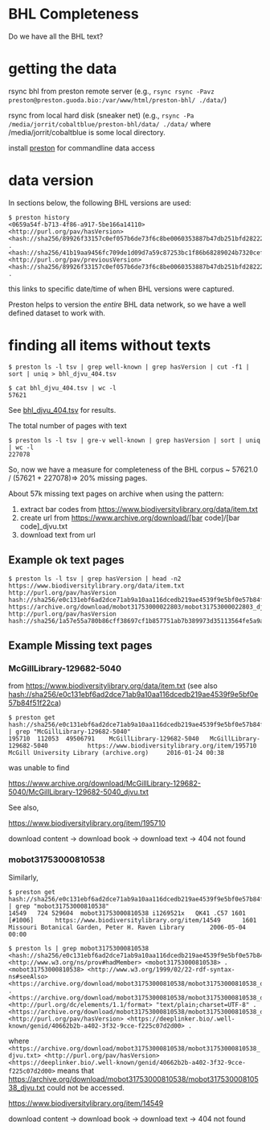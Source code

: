 # BHL Completeness

Do we have all the BHL text?

# getting the data

rsync bhl from preston remote server (e.g., ```rsync rsync -Pavz preston@preston.guoda.bio:/var/www/html/preston-bhl/ ./data/```)

rsync from local hard disk (sneaker net) (e.g., ```rsync -Pa /media/jorrit/cobaltblue/preston-bhl/data/ ./data/``` where /media/jorrit/cobaltblue is some local directory. 

install [preston](https://github.com/bio-guoda/preston#install) for commandline data access

# data version 
In sections below, the following BHL versions are used:

```shell
$ preston history 
<0659a54f-b713-4f86-a917-5be166a14110> <http://purl.org/pav/hasVersion> <hash://sha256/89926f33157c0ef057b6de73f6c8be0060353887b47db251bfd28222f2fd801a> .
<hash://sha256/41b19aa9456fc709de1d09d7a59c87253bc1f86b68289024b7320cef78b3e3a4> <http://purl.org/pav/previousVersion> <hash://sha256/89926f33157c0ef057b6de73f6c8be0060353887b47db251bfd28222f2fd801a> .
```
this links to specific date/time of when BHL versions were captured. 

Preston helps to version the *entire* BHL data network, so we have a well defined dataset to work with.


# finding all items without texts
```shell
$ preston ls -l tsv | grep well-known | grep hasVersion | cut -f1 | sort | uniq > bhl_djvu_404.tsv

$ cat bhl_djvu_404.tsv | wc -l 
57621
```

See [bhl_djvu_404.tsv](./bhl_djvu_404.tsv) for results.

The total number of pages with text

```
$ preston ls -l tsv | gre-v well-known | grep hasVersion | sort | uniq | wc -l
227078
```

So, now we have a measure for completeness of the BHL corpus ~ 57621.0 / (57621 + 227078)=> 20% missing pages.



About 57k missing text pages on archive when using the pattern:

1. extract bar codes from https://www.biodiversitylibrary.org/data/item.txt
2. create url from https://www.archive.org/download/[bar code]/[bar code]_djvu.txt
3. download text from url

## Example ok text pages

```shell
$ preston ls -l tsv | grep hasVersion | head -n2 
https://www.biodiversitylibrary.org/data/item.txt	http://purl.org/pav/hasVersion	hash://sha256/e0c131ebf6ad2dce71ab9a10aa116dcedb219ae4539f9e5bf0e57b84f51f22ca
https://archive.org/download/mobot31753000022803/mobot31753000022803_djvu.txt	http://purl.org/pav/hasVersion	hash://sha256/1a57e55a780b86cff38697cf1b857751ab7b389973d35113564fe5a9a58d6a99
```

## Example Missing text pages 

### McGillLibrary-129682-5040
from 
https://www.biodiversitylibrary.org/data/item.txt (see also  [hash://sha256/e0c131ebf6ad2dce71ab9a10aa116dcedb219ae4539f9e5bf0e57b84f51f22ca](https://deeplinker.bio/e0c131ebf6ad2dce71ab9a10aa116dcedb219ae4539f9e5bf0e57b84f51f22ca))

```shell
$ preston get hash://sha256/e0c131ebf6ad2dce71ab9a10aa116dcedb219ae4539f9e5bf0e57b84f51f22ca | grep "McGillLibrary-129682-5040"
195710	112053	49506791	McGillLibrary-129682-5040	McGillLibrary-129682-5040			https://www.biodiversitylibrary.org/item/195710 McGill University Library (archive.org)		2016-01-24 00:38
```

was unable to find 

https://www.archive.org/download/McGillLibrary-129682-5040/McGillLibrary-129682-5040_djvu.txt

See also,

https://www.biodiversitylibrary.org/item/195710 

download content -> download book -> download text -> 404 not found

### mobot31753000810538

Similarly,

```
$ preston get hash://sha256/e0c131ebf6ad2dce71ab9a10aa116dcedb219ae4539f9e5bf0e57b84f51f22ca | grep "mobot31753000810538"
14549	724	529604	mobot31753000810538	i1269521x	QK41 .C57 1601 [#1006]		https://www.biodiversitylibrary.org/item/14549 		1601	Missouri Botanical Garden, Peter H. Raven Library		2006-05-04 00:00

$ preston ls | grep mobot31753000810538
<hash://sha256/e0c131ebf6ad2dce71ab9a10aa116dcedb219ae4539f9e5bf0e57b84f51f22ca> <http://www.w3.org/ns/prov#hadMember> <mobot31753000810538> .
<mobot31753000810538> <http://www.w3.org/1999/02/22-rdf-syntax-ns#seeAlso> <https://archive.org/download/mobot31753000810538/mobot31753000810538_djvu.txt> .
<https://archive.org/download/mobot31753000810538/mobot31753000810538_djvu.txt> <http://purl.org/dc/elements/1.1/format> "text/plain;charset=UTF-8" .
<https://archive.org/download/mobot31753000810538/mobot31753000810538_djvu.txt> <http://purl.org/pav/hasVersion> <https://deeplinker.bio/.well-known/genid/40662b2b-a402-3f32-9cce-f225c07d2d00> .
```

where ```<https://archive.org/download/mobot31753000810538/mobot31753000810538_djvu.txt> <http://purl.org/pav/hasVersion> <https://deeplinker.bio/.well-known/genid/40662b2b-a402-3f32-9cce-f225c07d2d00>``` means that https://archive.org/download/mobot31753000810538/mobot31753000810538_djvu.txt could not be accessed.  

https://www.biodiversitylibrary.org/item/14549

download content -> download book -> download text -> 404 not found

